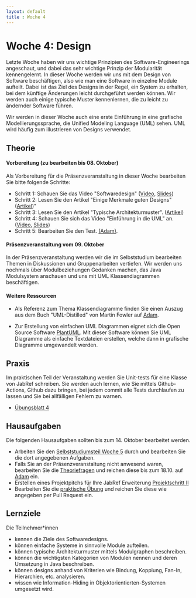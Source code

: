 ```yaml
---
layout: default
title : Woche 4
---
```


# Woche 4: Design

Letzte Woche haben wir uns wichtige Prinzipien des Software-Engineerings angeschaut, und dabei das sehr wichtige Prinzip 
der Modularität kennengelernt. In dieser Woche werden wir uns mit dem Design von Software beschäftigen, also wie man eine Software in einzelne Module aufteilt. Dabei ist das Ziel des Designs in der Regel, ein System zu erhalten, bei dem künftige
Änderungen leicht durchgeführt werden können. Wir werden auch einige typische Muster kennenlernen, die zu leicht zu ändernder Software führen.

Wir werden in dieser Woche auch eine erste Einführung in eine grafische Modellierungssprache, die Unified Modeling Language (UML) sehen. UML wird häufig zum illustrieren von Designs verwendet. 


## Theorie

#### Vorbereitung (zu bearbeiten bis 08. Oktober)

Als Vorbereitung für die Präsenzveranstaltung in dieser Woche bearbeiten Sie bitte folgende Schritte:

* Schritt 1: Schauen Sie das Video "Softwaredesign" ([Video](https://unibas.cloud.panopto.eu/Panopto/Pages/Viewer.aspx?id=d335d440-5091-44d1-b108-b06600bd5a05), [Slides](./slides/Design.pdf))
* Schritt 2: Lesen Sie den Artikel  "Einige Merkmale guten Designs"  ([Artikel](./design-hints))"
* Schritt 3: Lesen Sie den Artikel "Typische Architekturmuster". ([Artikel](./module-architectural-patterns))
* Schritt 4: Schauen Sie sich das Video "Einführung in die UML" an. ([Video](https://unibas.cloud.panopto.eu/Panopto/Pages/Viewer.aspx?id=8c8cffc1-41ce-442c-b391-b06600bd5a47), [Slides](./slides/UML-Klassendiagramme.pdf))
* Schritt 5: Bearbeiten Sie den Test. [(Adam)](https://adam.unibas.ch/goto_adam_tst_1629491.html). <!-- gibt es das Jahr wieder Adamtests? ich habe auf der aktuellsten.  Lg Giovanni-->

####  Präsenzveranstaltung vom 09. Oktober 

In der Präsenzveranstaltung werden wir die im Selbststudium bearbeiten Themen in Diskussionen und Gruppenarbeiten vertiefen. 
Wir werden uns nochmals über Modulbeziehungen Gedanken machen, das Java Modulsystem anschauen und uns mit UML Klassendiagrammen beschäftigen.

#### Weitere Ressourcen 

* Als Referenz zum Thema Klassendiagramme finden Sie einen Auszug aus dem Buch "UML-Distilled" von Martin Fowler auf [Adam](https://adam.unibas.ch/goto_adam_file_1885900_download.html).

* Zur Erstellung von einfachen UML Diagrammen eignet sich die Open Source Software [PlantUML](https://plantuml.com/). Mit dieser Software können Sie UML Diagramme als einfache Textdateien erstellen, welche dann in grafische Diagramme umgewandelt werden.

## Praxis

 Im praktischen Teil der Veranstaltung werden Sie Unit-tests für eine Klasse von JabRef schreiben. Sie werden auch lernen, 
 wie Sie mittels Github-Actions, Github dazu bringen, bei jedem commit alle Tests durchlaufen zu lassen und Sie bei allfälligen 
 Fehlern zu warnen. 

* [Übungsblatt 4](../exercises/unit-tests-und-ci) 


## Hausaufgaben

Die folgenden Hausaufgaben sollten bis zum 14. Oktober bearbeitet werden. <!-- Ich bin mir nicht sicher wie viel von diesem Teil so bleibt, wegen des wechsels auf Frontal Unterricht. Letztes Jahr war es ja Flipped Classroom. Lg Giovanni -->

* Arbeiten Sie den [Selbststudiumsteil Woche 5](../week5/index) durch und bearbeiten Sie die dort angegebenen Aufgaben. <!-- Muss das angepasst oder gelöscht werden? Lg Giovanni -->
* Falls Sie an der Präsenzveranstaltung nicht anwesend waren, bearbeiten Sie die [Theoriefragen](../week4/exercises/theory-exercises.md) und reichen diese bis zum 18.10. auf [Adam](https://adam.unibas.ch/goto_adam_exc_1629562.html) ein. <!-- Muss das angepasst oder gelöscht werden? Lg Giovanni -->
* Erstellen eines Projektpitchs für Ihre JabRef Erweiterung [Projektschritt II](../project/group-repository.md)<!-- das wurde angepasst. Lg Giovanni -->
* Bearbeiten Sie die [praktische Übung](../exercises/unit-tests-und-ci) und reichen Sie diese wie angegeben per Pull Request ein.


## Lernziele 

Die Teilnehmer*innen 

* kennen die Ziele des Softwaredesigns.
* können einfache Systeme in sinnvolle Module aufteilen.
* können typische Architekturmuster mittels Modulgraphen beschreiben.
* können die wichtigsten Kategorien von Modulen nennen und deren Umsetzung in Java beschreiben.
* können designs anhand von Kriterien wie Bindung, Kopplung, Fan-In, Hierarchien, etc. analysieren.
* wissen wie Information-Hiding in Objektorientierten-Systemen umgesetzt wird.

